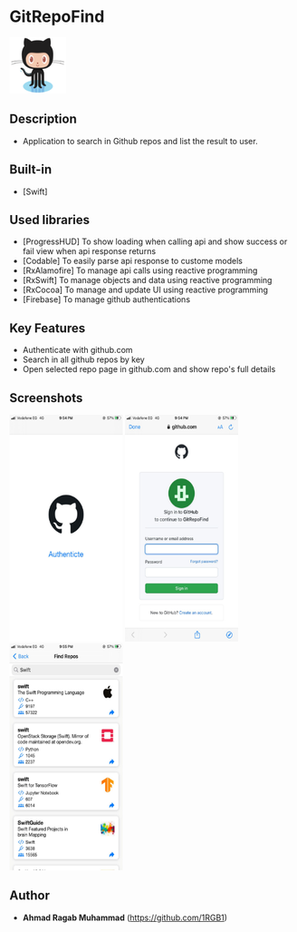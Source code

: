# GitRepoFind

<img src="https://github.com/1RGB1/GitRepoFind/blob/main/GitRepoFind/ScreenShots/AppIcon.png" width="100" height="100" />

## Description

- Application to search in Github repos and list the result to user.

## Built-in

- [Swift]

## Used libraries

- [ProgressHUD] To show loading when calling api and show success or fail view when api response returns
- [Codable] To easily parse api response to custome models
- [RxAlamofire] To manage api calls using reactive programming
- [RxSwift] To manage objects and data using reactive programming
- [RxCocoa] To manage and update UI using reactive programming
- [Firebase] To manage github authentications

## Key Features

- Authenticate with github.com
- Search in all github repos by key
- Open selected repo page in github.com and show repo's full details

## Screenshots

<img src="https://github.com/1RGB1/GitRepoFind/blob/main/GitRepoFind/ScreenShots/AuthScreen.jpeg" width="200" height="400" /> <img src="https://github.com/1RGB1/GitRepoFind/blob/main/GitRepoFind/ScreenShots/GitHubAuthScreen.jpeg" width="200" height="400" /> <img src="https://github.com/1RGB1/GitRepoFind/blob/main/GitRepoFind/ScreenShots/SearchReposScreen.jpeg" width="200" height="400" />

## Author

- **Ahmad Ragab Muhammad** (https://github.com/1RGB1)
